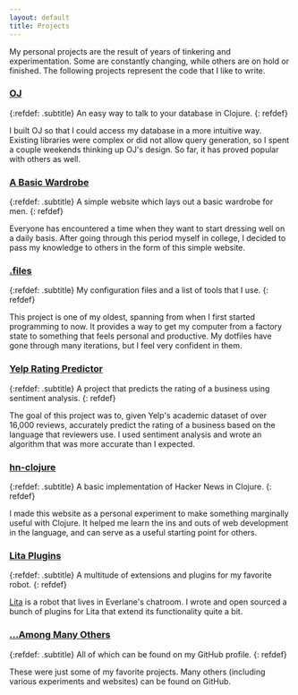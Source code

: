 ```yaml
---
layout: default
title: Projects
---
```


My personal projects are the result of years of tinkering and experimentation. Some are constantly changing, while others are on hold or finished. The following projects represent the code that I like to write.

### [OJ](https://github.com/taylorlapeyre/oj)

{:refdef: .subtitle}
An easy way to talk to your database in Clojure.
{: refdef}

I built OJ so that I could access my database in a more intuitive way. Existing libraries were complex or did not allow query generation, so I spent a couple weekends thinking up OJ's design. So far, it has proved popular with others as well.

### [A Basic Wardrobe](https://github.com/taylorlapeyre/basicwardrobe.info)

{:refdef: .subtitle}
A simple website which lays out a basic wardrobe for men.
{: refdef}

Everyone has encountered a time when they want to start dressing well on a daily basis. After going through this period myself in college, I decided to pass my knowledge to others in the form of this simple website.

### [.files](https://github.com/taylorlapeyre/.files)

{:refdef: .subtitle}
My configuration files and a list of tools that I use.
{: refdef}

This project is one of my oldest, spanning from when I first started programming to now. It provides a way to get my computer from a factory state to something that feels personal and productive. My dotfiles have gone through many iterations, but I feel very confident in them.

### [Yelp Rating Predictor](https://github.com/taylorlapeyre/yelp-review-sentiment-analyser)

{:refdef: .subtitle}
A project that predicts the rating of a business using sentiment analysis.
{: refdef}

The goal of this project was to, given Yelp's academic dataset of over 16,000 reviews, accurately predict the rating of a business based on the language that reviewers use. I used sentiment analysis and wrote an algorithm that was more accurate than I expected.

### [hn-clojure](https://github.com/taylorlapeyre/hn-clojure)

{:refdef: .subtitle}
A basic implementation of Hacker News in Clojure.
{: refdef}

I made this website as a personal experiment to make something marginally useful with Clojure. It helped me learn the ins and outs of web development in the language, and can serve as a useful starting point for others.

### [Lita Plugins](https://github.com/search?q=user%3Ataylorlapeyre+lita)

{:refdef: .subtitle}
A multitude of extensions and plugins for my favorite robot.
{: refdef}

[Lita](https://www.lita.io/) is a robot that lives in Everlane's chatroom. I wrote and open sourced a bunch of plugins for Lita that extend its functionality quite a bit.

### […Among Many Others](https://github.com/taylorlapeyre)

{:refdef: .subtitle}
All of which can be found on my GitHub profile.
{: refdef}

These were just some of my favorite projects. Many others (including various experiments and websites) can be found on GitHub.

